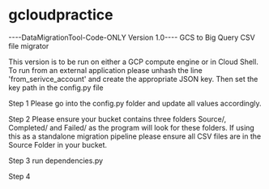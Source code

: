 # gcloudpractice

----DataMigrationTool-Code-ONLY Version 1.0----
GCS to Big Query CSV file migrator 

This version is to be run on either a GCP compute engine or in Cloud Shell.
To run from an external application please unhash the line 'from_serivce_account' and create the appropriate JSON key. Then set the key path in the config.py file

Step 1
Please go into the config.py folder and update all values accordingly.

Step 2
Please ensure your bucket contains three folders Source/, Completed/ and Failed/ as the program will look for these folders. 
If using this as a standalone migration pipeline please ensure all CSV files are in the Source Folder in your bucket. 

Step 3 
run dependencies.py 

Step 4 


